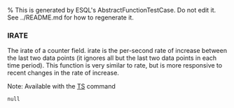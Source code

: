 % This is generated by ESQL's AbstractFunctionTestCase. Do not edit it. See ../README.md for how to regenerate it.

### IRATE
The irate of a counter field. irate is the per-second rate of increase between the last two data points (it ignores all but the last two data points in each time period). This function is very similar to rate, but is more responsive to recent changes in the rate of increase.

Note: Available with the [TS](https://www.elastic.co/docs/reference/query-languages/esql/commands/source-commands#esql-ts) command

```esql
null
```
